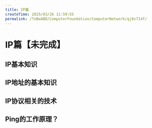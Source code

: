```yaml
---
title: IP篇
createTime: 2025/03/26 11:59:55
permalink: /ToBeABD/ComputerFoundation/ComputerNetwork/qj9v714f/
---
```

# IP篇【未完成】

## IP基本知识



## IP地址的基本知识



## IP协议相关的技术



## Ping的工作原理？

